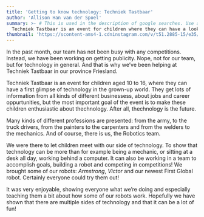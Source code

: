 ```yaml
---
title: 'Getting to know technology: Techniek Tastbaar'
author: 'Allison Han van der Spoel'
summary: >- # This is used in the description of google searches. Use as many keywords as possible.
  Techniek Tastbaar is an event for children where they can have a look at technology in the grown-up world. As you might have guessed, Impossible Robotics was present too!
thumbnail: 'https://scontent-ams4-1.cdninstagram.com/v/t51.2885-15/e35/s1080x1080/73226363_432637337423804_4578703429662650893_n.jpg?_nc_ht=scontent-ams4-1.cdninstagram.com&_nc_cat=108&oh=d6ff5a18c60ee5ba934c760ec6870f6d&oe=5E82B0E9'
---
```


In the past month, our team has not been busy with any competitions. Instead, we have been working on getting publicity. Nope, not for our team, but for technology in general. And that is why we’ve been helping at Techniek Tastbaar in our province Friesland.

Techniek Tastbaar is an event for children aged 10 to 16, where they can have a first glimpse of technology in the grown-up world. They get lots of information from all kinds of different businessess, about jobs and career oppurtunities, but the most important goal of the event is to make these children enthusiastic about thechnology. After all, thechnology is the future. 

Many kinds of different professions are presented: from the army, to the truck drivers, from the painters to the carpenters and from the welders to the mechanics. And of course, there is us, the Robotics team.

We were there to let children meet with our side of technology. To show that technology can be more than for example being a mechanic, or sitting at a desk all day, working behind a computer. It can also be working in a team to accomplish goals, building a robot and competing in competitions! We brought some of our robots: *Armstrong*, *Victor* and our newest First Global robot. Certainly everyone could try them out!

It was very enjoyable, showing everyone what we’re doing and especially teaching them a bit about how some of our robots work. Hopefully we have shown that there are multiple sides of technology and that it can be a lot of fun! 
